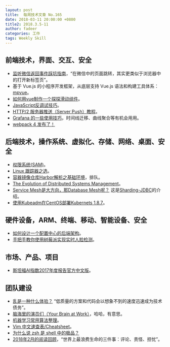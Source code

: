 ```yaml
---
layout: post
title:  每周技术文章 No.165
date: 2018-03-11 20:00:00 +0800
title2: 2018.3.5-11
author: fadeer
categories: 工作
tags: Weekly Skill
---
```


前端技术，界面、交互、安全
----
* [监听微信返回事件踩坑指南](https://segmentfault.com/a/1190000013629280)，“在微信中的页面跳转，其实更类似于浏览器中的打开新标签页”。
* 基于 Vue.js 的小程序开发框架，从底层支持 Vue.js 语法和构建工具体系：[mpvue](https://github.com/Meituan-Dianping/mpvue)。
* [如何用vue制作一个探探滑动组件](https://segmentfault.com/a/1190000013559739)。
* [JavaScript反调试技巧](http://www.freebuf.com/articles/system/163579.html)。
* [HTTP/2 服务器推送（Server Push）教程](http://www.ruanyifeng.com/blog/2018/03/http2_server_push.html)。
* [Grafana 的一些使用技巧](https://segmentfault.com/a/1190000013565079)，时间线迁移、曲线聚合等有机会用用。
* [webpack 4 发布了！](https://zhuanlan.zhihu.com/p/34028750)

后端技术，操作系统、虚拟化、存储、网络、桌面、安全
----
* [权限系统(SAM)](https://tech.youzan.com/sam/)。
* [Linux 跟踪器之选](https://linux.cn/article-9424-1.html)。
* [容器镜像仓库Harbor解析之基础环境](https://opsdev.cn/post/introducton-of-private-registry-harbor.html)，排队。
* [The Evolution of Distributed Systems Management](http://www.xkyle.com/the-evolution-of-distributed-systems-management/)。
* [Service Mesh是大方向，那Database Mesh呢？](http://www.infoq.com/cn/articles/database-mesh-sharding-JDBC) 这是[Sharding-JDBC](https://github.com/shardingjdbc/sharding-jdbc)的介绍。
* [使用Kubeadm在CentOS部署Kubernets 1.8.7](http://codemacro.com/2018/03/08/deploy-kubernetes/)。

硬件设备，ARM、终端、移动、智能设备、安全
----
* [如何设计一个配置中心的后端架构](http://limboy.me/tech/2018/03/06/how-to-architecture-config.html)。
* [手把手教你使用树莓派实现实时人脸检测](https://www.jiqizhixin.com/articles/030401)。

市场、产品、项目
----
* [斯坦福AI指数2017年度报告官方中文版](https://www.jiqizhixin.com/articles/stanford-ai-index-2017-chinese-bitdance-synced)。

团队建设
----
<!--preview-end-->
* [乱是一种什么体验？](http://www.cnblogs.com/zhengyun_ustc/p/disorder.html) “低质量的方案和代码会以想象不到的速度迅速成为技术债务”。
* [脑海里的演员们（Your Brain at Work）](http://limboy.me/reading/2018/03/10/your-brain-at-work.html)，哈哈，有意思。
* [机器学习常用算法整理](https://opsdev.cn/post/machine-learning-algorithms.html)。
* [Vim 中文速查表/Cheatsheet](https://github.com/skywind3000/awesome-cheatsheets/blob/master/editors/vim.txt)。
* [为什么说 zsh 是 shell 中的极品？](http://www.skywind.me/blog/archives/2060)
* [2018年2月的阅读回顾](http://liuyuntian.com/2018/03/05/2018-2-reading-review-html.html)，“世界上最浪费生命的三件事：评论、责怪、担忧”。




